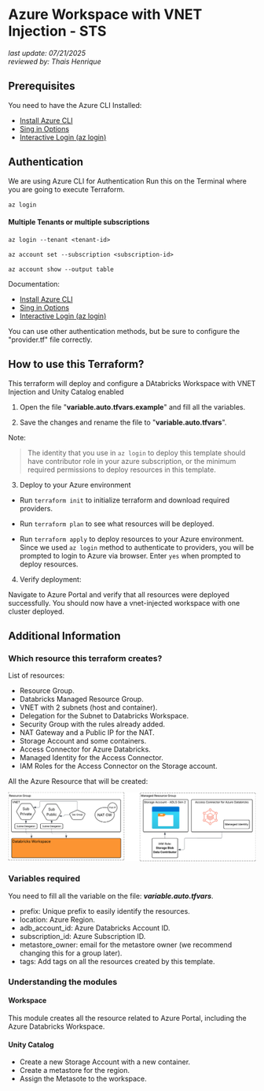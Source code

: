 # Azure Workspace with VNET Injection - STS

*last update: 07/21/2025* <br>
*reviewed by: Thais Henrique*

## Prerequisites

You need to have the Azure CLI Installed:

* [Install Azure CLI](https://learn.microsoft.com/en-us/cli/azure/install-azure-cli?view=azure-cli-latest)
* [Sing in Options](https://learn.microsoft.com/en-us/cli/azure/authenticate-azure-cli?view=azure-cli-latest#sign-into-azure-with-azure-cli)
* [Interactive Login (az login)](https://learn.microsoft.com/en-us/cli/azure/authenticate-azure-cli-interactively?view=azure-cli-latest)

## Authentication

We are using Azure CLI for Authentication
Run this on the Terminal where you are going to execute Terraform.

```
az login
```

#### Multiple Tenants or multiple subscriptions
```
az login --tenant <tenant-id>
```
```
az account set --subscription <subscription-id>
```
```
az account show --output table
```

Documentation:
* [Install Azure CLI](https://learn.microsoft.com/en-us/cli/azure/install-azure-cli?view=azure-cli-latest)
* [Sing in Options](https://learn.microsoft.com/en-us/cli/azure/authenticate-azure-cli?view=azure-cli-latest#sign-into-azure-with-azure-cli)
* [Interactive Login (az login)](https://learn.microsoft.com/en-us/cli/azure/authenticate-azure-cli-interactively?view=azure-cli-latest)

You can use other authentication methods, but be sure to configure the "provider.tf" file correctly.

## How to use this Terraform?

This terraform will deploy and configure a DAtabricks Workspace with VNET Injection and Unity Catalog enabled

1. Open the file "**variable.auto.tfvars.example**" and fill all the variables.

2. Save the changes and rename the file to "**variable.auto.tfvars**".


Note:
> The identity that you use in `az login` to deploy this template should have contributor role in your azure subscription, or the minimum required permissions to deploy resources in this template.

3. Deploy to your Azure environment

* Run `terraform init` to initialize terraform and download required providers.

* Run `terraform plan` to see what resources will be 
deployed.

* Run `terraform apply` to deploy resources to your Azure environment. Since we used `az login` method to authenticate to providers, you will be prompted to login to Azure via browser. Enter `yes` when prompted to deploy resources.

4. Verify deployment:

Navigate to Azure Portal and verify that all resources were deployed successfully. You should now have a vnet-injected workspace with one cluster deployed.

## Additional Information

### Which resource this terraform creates?

List of resources:

* Resource Group.
* Databricks Managed Resource Group.
* VNET with 2 subnets (host and container).
* Delegation for the Subnet to Databricks Workspace.
* Security Group with the rules already added.
* NAT Gateway and a Public IP for the NAT.
* Storage Account and some containers.
* Access Connector for Azure Databricks.
* Managed Identity for the Access Connector.
* IAM Roles for the Access Connector on the Storage account.

All the Azure Resource that will be created:

![Image of the components and its relationship](./Az_vnet_terraform_simple_diagram.png)


### Variables required

You need to fill all the variable on the file: ***variable.auto.tfvars***.

- prefix: Unique prefix to easily identify the resources.
- location: Azure Region.
- adb_account_id: Azure Databricks Account ID.
- subscription_id: Azure Subscription ID.
- metastore_owner: email for the metastore owner (we recommend changing this for a group later).
- tags: Add tags on all the resources created by this template.

### Understanding the modules

#### Workspace

This module creates all the resource related to Azure Portal, including the Azure Databricks Workspace.

#### Unity Catalog

- Create a new Storage Account with a new container.
- Create a metastore for the region.
- Assign the Metasote to the workspace.